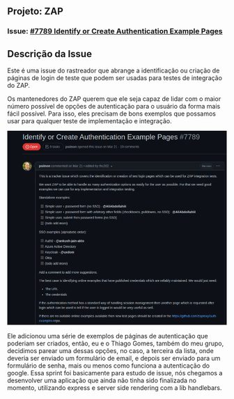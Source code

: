 ## Projeto: ZAP 

### Issue: [#7789 Identify or Create Authentication Example Pages ](https://github.com/zaproxy/zaproxy/issues/7789)

## Descrição da Issue
Este é uma issue do rastreador que abrange a identificação ou criação de páginas de login de teste que podem ser usadas para testes de integração do ZAP.

Os mantenedores do ZAP querem que ele seja capaz de lidar com o maior número possível de opções de autenticação para o usuário da forma mais fácil possível. Para isso, eles precisam de bons exemplos que possamos usar para qualquer teste de implementação e integração.

![Zap: Issue 7789](../../assets/authentication-issue-7789.png)

Ele adicionou uma série de exemplos de páginas de autenticação que poderiam ser criados, então, eu e o Thiago Gomes, também do meu grupo, decidimos parear uma dessas opções, no caso, a terceira da lista, onde deveria ser enviado um formulário de email, e depois ser enviado para um formulário de senha, mais ou menos como funciona a autenticação do google. Essa sprint foi basicamente para estudo de issue, nós chegamos a desenvolver uma aplicação que ainda não tinha sido finalizada no momento, utilizando express e server side rendering com a lib handlebars.
